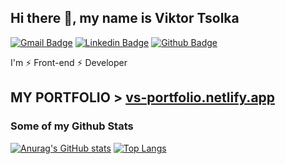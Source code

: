 ## Hi there 👋, my name is Viktor Tsolka 
[![Gmail Badge](https://img.shields.io/badge/-viktortsolka4@gmail.com-c14438?style=flat&logo=Gmail&logoColor=white&link=mailto:viktortsolka4@gmail.com)](mailto:viktortsolka4@gmail.com) 
[![Linkedin Badge](https://img.shields.io/badge/-viktor-0072b1?style=flat&logo=Linkedin&logoColor=white&link=https://www.linkedin.com/in/viktor-tsolka/)](https://www.linkedin.com/in/viktor-tsolka/) [![Github Badge](https://img.shields.io/badge/-viktor-grey?style=flat&logo=github&logoColor=white&link=https://github.com/Viktor-sun)](https://github.com/Viktor-sun/) <p align='left'>I'm ⚡ Front-end ⚡ Developer</p>
## MY PORTFOLIO > [vs-portfolio.netlify.app](https://vs-portfolio.netlify.app)
### Some of my Github Stats
[![Anurag's GitHub stats](https://github-readme-stats.vercel.app/api?username=Viktor-sun&show_icons=true&theme=tokyonight&include_all_commits=true)](https://github.com/Viktor-sun/github-readme-stats)
[![Top Langs](https://github-readme-stats.vercel.app/api/top-langs/?username=Viktor-sun&theme=tokyonight&layout=compact)](https://github.com/Viktor-sun/github-readme-stats)





<!--
**Viktor-sun/Viktor-sun** is a ✨ _special_ ✨ repository because its `README.md` (this file) appears on your GitHub profile.

Here are some ideas to get you started:

- 🔭 I’m currently working on ...
- 🌱 I’m currently learning ...
- 👯 I’m looking to collaborate on ...
- 🤔 I’m looking for help with ...
- 💬 Ask me about ...
- 📫 How to reach me: ...
- 😄 Pronouns: ...
- ⚡ Fun fact: ...
-->
